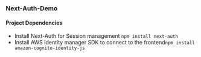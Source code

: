 ### Next-Auth-Demo

#### Project Dependencies 
- Install Next-Auth for Session management `npm install next-auth` 
- Install AWS Identity manager SDK to connect to the frontend`npm install amazon-cognito-identity-js`